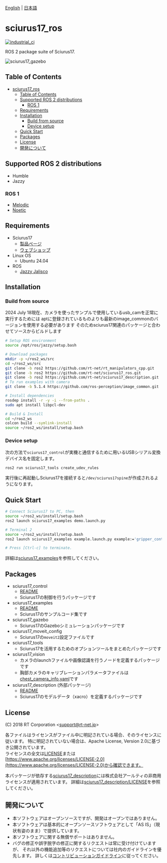 [English](README.en.md) | [日本語](README.md)

# sciurus17_ros

[![industrial_ci](https://github.com/rt-net/sciurus17_ros/actions/workflows/industrial_ci.yml/badge.svg?branch=ros2)](https://github.com/rt-net/sciurus17_ros/actions/workflows/industrial_ci.yml)

ROS 2 package suite of Sciurus17.

![sciurus17_gazebo](https://rt-net.github.io/images/sciurus17/sciurus17_gazebo2.png "sciurus17_gazebo")

## Table of Contents

- [sciurus17\_ros](#sciurus17_ros)
  - [Table of Contents](#table-of-contents)
  - [Supported ROS 2 distributions](#supported-ros-2-distributions)
    - [ROS 1](#ros-1)
  - [Requirements](#requirements)
  - [Installation](#installation)
    - [Build from source](#build-from-source)
    - [Device setup](#device-setup)
  - [Quick Start](#quick-start)
  - [Packages](#packages)
  - [License](#license)
  - [開発について](#開発について)

## Supported ROS 2 distributions

- Humble
- Jazzy

### ROS 1

- [Melodic](https://github.com/rt-net/sciurus17_ros/tree/master)
- [Noetic](https://github.com/rt-net/sciurus17_ros/tree/master)

## Requirements

- Sciurus17
  - [製品ページ](https://www.rt-net.jp/products/sciurus17)
  - [ウェブショップ](https://www.rt-shop.jp/index.php?main_page=product_info&products_id=3895)
- Linux OS
  - Ubuntu 24.04
- ROS
  - [Jazzy Jalisco](https://docs.ros.org/en/jazzy/Installation.html)

## Installation

### Build from source
2024 July 18現在、カメラを使ったサンプルで使用しているusb_camを正常に実行するためには
aptに登録されているものよりも最新のimage_commonのバージョンを使用する必要があります
そのためsciurus17関連のパッケージと合わせてソースからビルドします

```sh
# Setup ROS environment
source /opt/ros/jazzy/setup.bash

# Download packages
mkdir -p ~/ros2_ws/src
cd ~/ros2_ws/src
git clone -b ros2 https://github.com/rt-net/rt_manipulators_cpp.git
git clone -b ros2 https://github.com/rt-net/sciurus17_ros.git
git clone -b ros2 https://github.com/rt-net/sciurus17_description.git
# To run examples with camera
git clone -b 5.1.4 https://github.com/ros-perception/image_common.git

# Install dependencies
rosdep install -r -y -i --from-paths .
sudo apt install libpcl-dev

# Build & Install
cd ~/ros2_ws
colcon build --symlink-install
source ~/ros2_ws/install/setup.bash
```

### Device setup

次の方法で`sciurus17_control`が実機と通信するために用いるUSBシリアル変換デバイス名を固定します。

```sh
ros2 run sciurus17_tools create_udev_rules
```

実行後に再起動しSciurus17を接続すると`/dev/sciurus17spine`が作成されるようになります。

## Quick Start

```sh
# Connect Sciurus17 to PC, then
source ~/ros2_ws/install/setup.bash
ros2 launch sciurus17_examples demo.launch.py
```

```sh
# Terminal 2
source ~/ros2_ws/install/setup.bash
ros2 launch sciurus17_examples example.launch.py example:='gripper_control'

# Press [Ctrl-c] to terminate.
```

詳細は[sciurus17_examples](./sciurus17_examples/README.md)を参照してください。

## Packages

- sciurus17_control
  - [README](./sciurus17_control/README.md)
  - Sciurus17の制御を行うパッケージです
- sciurus17_examples
  - [README](./sciurus17_examples/README.md)
  - Sciurus17のサンプルコード集です  
- sciurus17_gazebo
  - Sciurus17のGazeboシミュレーションパッケージです
- sciurus17_moveit_config
  - Sciurus17の`moveit2`設定ファイルです
- sciurus17_tools
  - Sciurus17を活用するためのオプションツールをまとめたパッケージです
- sciurus17_vision
  - カメラのlaunchファイルや画像認識を行うノードを定義するパッケージです
  - 胸部カメラのキャリブレーションパラメータファイルは[chest_camera_info.yaml](./sciurus17_vision/config/chest_camera_info.yaml)です
- sciurus17_description (外部パッケージ)
  - [README](https://github.com/rt-net/sciurus17_description/blob/ros2/README.md)
  - Sciurus17のモデルデータ（xacro）を定義するパッケージです

## License

(C) 2018 RT Corporation \<support@rt-net.jp\>

各ファイルはライセンスがファイル中に明記されている場合、そのライセンスに従います。
特に明記されていない場合は、Apache License, Version 2.0に基づき公開されています。  
ライセンスの全文は[LICENSE](./LICENSE)または[https://www.apache.org/licenses/LICENSE-2.0](https://www.apache.org/licenses/LICENSE-2.0)から確認できます。

本パッケージが依存する[sciurus17_description](https://github.com/rt-net/sciurus17_description/tree/ros2)には株式会社アールティの非商用ライセンスが適用されています。
詳細は[sciurus17_description/LICENSE](https://github.com/rt-net/sciurus17_description/blob/ros2/LICENSE)を参照してください。

## 開発について

- 本ソフトウェアはオープンソースですが、開発はオープンではありません。
- 本ソフトウェアは基本的にオープンソースソフトウェアとして「AS IS」（現状有姿のまま）で提供しています。
- 本ソフトウェアに関する無償サポートはありません。
- バグの修正や誤字脱字の修正に関するリクエストは常に受け付けていますが、
それ以外の機能追加等のリクエストについては社内のガイドラインを優先します。
詳しくは[コントリビューションガイドライン](./CONTRIBUTING.md)に従ってください。
